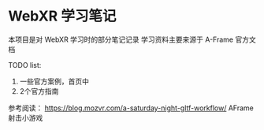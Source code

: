 # WebXR 学习笔记

本项目是对 WebXR 学习时的部分笔记记录
学习资料主要来源于 A-Frame 官方文档

TODO list:
1. 一些官方案例，首页中
2. 2个官方指南

参考阅读：
https://blog.mozvr.com/a-saturday-night-gltf-workflow/
AFrame射击小游戏